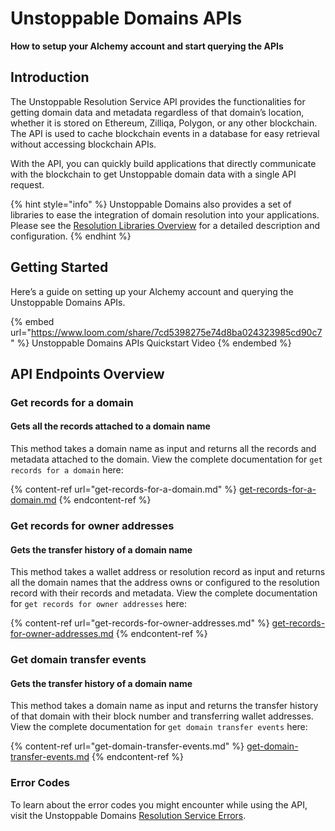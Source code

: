 # Unstoppable Domains APIs

**How to setup your Alchemy account and start querying the APIs**

## Introduction

The Unstoppable Resolution Service API provides the functionalities for getting domain data and metadata regardless of that domain’s location, whether it is stored on Ethereum, Zilliqa, Polygon, or any other blockchain. The API is used to cache blockchain events in a database for easy retrieval without accessing blockchain APIs.

With the API, you can quickly build applications that directly communicate with the blockchain to get Unstoppable domain data with a single API request.

{% hint style="info" %}
Unstoppable Domains also provides a set of libraries to ease the integration of domain resolution into your applications. Please see the [Resolution Libraries Overview](https://docs.unstoppabledomains.com/developer-toolkit/resolution-libraries/libraries-overview/) for a detailed description and configuration.
{% endhint %}

## Getting Started&#x20;

Here’s a guide on setting up your Alchemy account and querying the Unstoppable Domains APIs.

{% embed url="https://www.loom.com/share/7cd5398275e74d8ba024323985cd90c7" %}
Unstoppable Domains APIs Quickstart Video
{% endembed %}



## API Endpoints Overview&#x20;

### Get records for a domain

#### Gets all the records attached to a domain name

This method takes a domain name as input and returns all the records and metadata attached to the domain. View the complete documentation for `get records for a domain` here:

{% content-ref url="get-records-for-a-domain.md" %}
[get-records-for-a-domain.md](get-records-for-a-domain.md)
{% endcontent-ref %}

### Get records for owner addresses

#### Gets the transfer history of a domain name

This method takes a wallet address or resolution record as input and returns all the domain names that the address owns or configured to the resolution record with their records and metadata. View the complete documentation for `get records for owner addresses` here:

{% content-ref url="get-records-for-owner-addresses.md" %}
[get-records-for-owner-addresses.md](get-records-for-owner-addresses.md)
{% endcontent-ref %}

### Get domain transfer events

#### Gets the transfer history of a domain name

This method takes a domain name as input and returns the transfer history of that domain with their block number and transferring wallet addresses. View the complete documentation for `get domain transfer events` here:

{% content-ref url="get-domain-transfer-events.md" %}
[get-domain-transfer-events.md](get-domain-transfer-events.md)
{% endcontent-ref %}

### Error Codes

To learn about the error codes you might encounter while using the API, visit the Unstoppable Domains [Resolution Service Errors](https://docs.unstoppabledomains.com/developer-toolkit/resolution-service-api/#error-codes).
